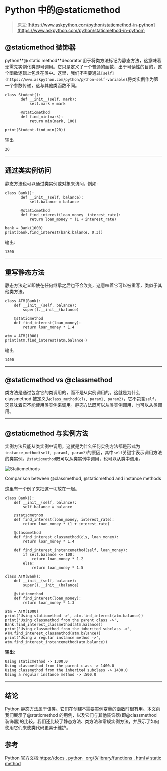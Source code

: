 # Python 中的@staticmethod

> 原文:[https://www.askpython.com/python/staticmethod-in-python](https://www.askpython.com/python/staticmethod-in-python)

## @staticmethod 装饰器

python**@ static method**decorator 用于将类方法标记为静态方法，这意味着无需先实例化类即可调用。它只是定义了一个普通的函数，出于可读性的目的，这个函数逻辑上包含在类中。这里，我们不需要通过`[self](https://www.askpython.com/python/python-self-variable)`将类实例作为第一个参数传递，这与其他类函数不同。

```
class Student():
       def __init__(self, mark):
           self.mark = mark

       @staticmethod
       def find_min(mark):
           return min(mark, 100)

print(Student.find_min(20))

```

输出

`20`

* * *

## 通过类实例访问

静态方法也可以通过类实例或对象来访问。例如:

```
class Bank():
       def __init__(self, balance):
           self.balance = balance

       @staticmethod
       def find_interest(loan_money, interest_rate):
           return loan_money * (1 + interest_rate)

bank = Bank(1000)
print(bank.find_interest(bank.balance, 0.3))

```

输出:

```
1300

```

* * *

## 重写静态方法

静态方法定义即使在任何继承之后也不会改变，这意味着它可以被重写，类似于其他类方法。

```
class ATM(Bank):
    def __init__(self, balance):
        super().__init__(balance)

    @staticmethod
    def find_interest(loan_money):
        return loan_money * 1.4

atm = ATM(1000)
print(atm.find_interest(atm.balance))

```

输出

```
1400

```

* * *

## @staticmethod vs @classmethod

类方法是通过包含它的类调用的，而不是从实例调用的。这就是为什么 classmethod 被定义为`class_method(cls, param1, param2)`，它不包含`self`，这意味着它不能使用类实例来调用。静态方法既可以从类实例调用，也可以从类调用。

* * *

## @staticmethod 与实例方法

实例方法只能从类实例中调用，这就是为什么任何实例方法都是形式为`instance_method(self, param1, param2)`的原因，其中`self`关键字表示调用方法的类实例。`@staticmethod`既可以从类实例中调用，也可以从类中调用。

![Staticmethods](../Images/a7e2f8406d1e9a622066414bb4b09a3a.png)

Comparison between @classmethod, @staticmethod and instance methods

这里有一个例子来把这一切放在一起。

```
class Bank():
    def __init__(self, balance):
        self.balance = balance

    @staticmethod
    def find_interest(loan_money, interest_rate):
        return loan_money * (1 + interest_rate)

    @classmethod
    def find_interest_classmethod(cls, loan_money):
        return loan_money * 1.4

    def find_interest_instancemethod(self, loan_money):
        if self.balance <= 100:
            return loan_money * 1.2
        else:
            return loan_money * 1.5

class ATM(Bank):
    def __init__(self, balance):
        super().__init__(balance)

    @staticmethod
    def find_interest(loan_money):
        return loan_money * 1.3

atm = ATM(1000)
print('Using staticmethod ->', atm.find_interest(atm.balance))
print('Using classmethod from the parent class ->', Bank.find_interest_classmethod(atm.balance))
print('Using classmethod from the inherited subclass ->', ATM.find_interest_classmethod(atm.balance))
print('Using a regular instance method ->', atm.find_interest_instancemethod(atm.balance))

```

**输出**:

```
Using staticmethod -> 1300.0
Using classmethod from the parent class -> 1400.0
Using classmethod from the inherited subclass -> 1400.0
Using a regular instance method -> 1500.0

```

* * *

## 结论

Python 静态方法属于该类。它们在创建不需要实例变量的函数时很有用。本文向我们展示了@staticmethod 的用例，以及它们与其他装饰器(即@classmethod 装饰器)的比较。我们还比较了静态方法、类方法和常规实例方法，并展示了如何使用它们来使类代码更易于维护。

## 参考

Python 官方文档:[https://docs . python . org/3/library/functions . html # static method](https://docs.python.org/3/library/functions.html#staticmethod)